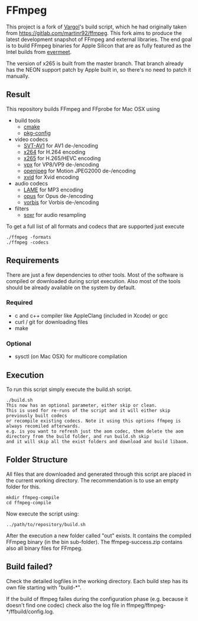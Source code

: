 # FFmpeg

This project is a fork of [Vargol](https://github.com/Vargol/ffmpeg-apple-arm64-build)'s build script, which he had originally taken from https://gitlab.com/martinr92/ffmpeg. This fork aims to produce the latest development snapshot of FFmpeg and external libraries. The end goal is to build FFmpeg binaries for Apple Silicon that are as fully featured as the Intel builds from [evermeet](https://evermeet.cx/ffmpeg/).

The version of x265 is built from the master branch. That branch already has the NEON support patch by Apple built in, so there's no need to patch it manually.

## Result

This repository builds FFmpeg and FFprobe for Mac OSX using

- build tools
  - [cmake](https://cmake.org/)
  - [pkg-config](https://www.freedesktop.org/wiki/Software/pkg-config/)
- video codecs
  - [SVT-AV1](https://github.com/AOMediaCodec/SVT-AV1) for AV1 de-/encoding
  - [x264](http://www.videolan.org/developers/x264.html) for H.264 encoding
  - [x265](http://x265.org/) for H.265/HEVC encoding
  - [vpx](https://www.webmproject.org/) for VP8/VP9 de-/encoding
  - [openjpeg](https://openjpeg.org/) for Motion JPEG2000 de-/encoding
  - [xvid](https://www.xvid.com) for Xvid encoding
- audio codecs
  - [LAME](http://lame.sourceforge.net/) for MP3 encoding
  - [opus](https://opus-codec.org/) for Opus de-/encoding
  - [vorbis](https://www.xiph.org) for Vorbis de-/encoding
- filters
  - [soxr](https://sourceforge.net/projects/soxr/) for audio resampling

To get a full list of all formats and codecs that are supported just execute

```
./ffmpeg -formats
./ffmpeg -codecs
```

## Requirements

There are just a few dependencies to other tools. Most of the software is compiled or downloaded during script execution. Also most of the tools should be already available on the system by default.

### Required

- c and c++ compiler like AppleClang (included in Xcode) or gcc
- curl / git for downloading files
- make

### Optional

- sysctl (on Mac OSX) for multicore compilation

## Execution

To run this script simply execute the build.sh script.

```
./build.sh
This now has an optional parameter, either skip or clean.
This is used for re-runs of the script and it will either skip previously built codecs
or recompile existing codecs. Note it using this options ffmpeg is always recomiled afterwards.
e.g. is you want to refresh just the aom codec, them delete the aom directory from the build folder, and run build.sh skip
and it will skip all the exist folders and download and build libaom.

```

## Folder Structure

All files that are downloaded and generated through this script are placed in the current working directory. The recommendation is to use an empty folder for this.

```
mkdir ffmpeg-compile
cd ffmpeg-compile
```

Now execute the script using:

```
../path/to/repository/build.sh
```

After the execution a new folder called "out" exists. It contains the compiled FFmpeg binary (in the bin sub-folder).
The ffmpeg-success.zip contains also all binary files for FFmpeg.

## Build failed?

Check the detailed logfiles in the working directory. Each build step has its own file starting with "build-\*".

If the build of ffmpeg failes during the configuration phase (e.g. because it doesn't find one codec) check also the log file in ffmpeg/ffmpeg-\*/ffbuild/config.log.

